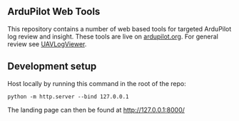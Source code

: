 ## ArduPilot Web Tools

This repository contains a number of web based tools for targeted ArduPilot log review and insight. These tools are live on [ardupilot.org](https://firmware.ardupilot.org/Tools/WebTools). For general review see [UAVLogViewer](https://github.com/ArduPilot/UAVLogViewer).

## Development setup

Host locally by running this command in the root of the repo:

```
python -m http.server --bind 127.0.0.1
```

The landing page can then be found at http://127.0.0.1:8000/

